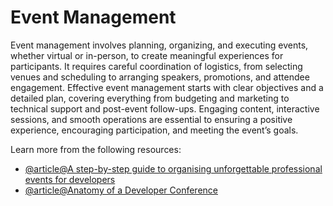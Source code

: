 # Event Management

Event management involves planning, organizing, and executing events, whether virtual or in-person, to create meaningful experiences for participants. It requires careful coordination of logistics, from selecting venues and scheduling to arranging speakers, promotions, and attendee engagement. Effective event management starts with clear objectives and a detailed plan, covering everything from budgeting and marketing to technical support and post-event follow-ups. Engaging content, interactive sessions, and smooth operations are essential to ensuring a positive experience, encouraging participation, and meeting the event’s goals.

Learn more from the following resources:

- [@article@A step-by-step guide to organising unforgettable professional events for developers](https://weezevent.com/en-gb/blog/organising-events-for-developers/)
- [@article@Anatomy of a Developer Conference](https://shiloh-events.com/anatomy-of-a-developer-conference/)